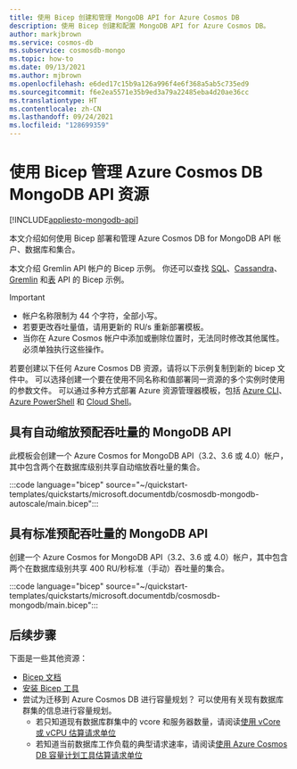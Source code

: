 ```yaml
---
title: 使用 Bicep 创建和管理 MongoDB API for Azure Cosmos DB
description: 使用 Bicep 创建和配置 MongoDB API for Azure Cosmos DB。
author: markjbrown
ms.service: cosmos-db
ms.subservice: cosmosdb-mongo
ms.topic: how-to
ms.date: 09/13/2021
ms.author: mjbrown
ms.openlocfilehash: e6ded17c15b9a126a996f4e6f368a5ab5c735ed9
ms.sourcegitcommit: f6e2ea5571e35b9ed3a79a22485eba4d20ae36cc
ms.translationtype: HT
ms.contentlocale: zh-CN
ms.lasthandoff: 09/24/2021
ms.locfileid: "128699359"
---
```

# <a name="manage-azure-cosmos-db-mongodb-api-resources-using-bicep"></a>使用 Bicep 管理 Azure Cosmos DB MongoDB API 资源

[!INCLUDE[appliesto-mongodb-api](../includes/appliesto-mongodb-api.md)]

本文介绍如何使用 Bicep 部署和管理 Azure Cosmos DB for MongoDB API 帐户、数据库和集合。

本文介绍 Gremlin API 帐户的 Bicep 示例。 你还可以查找 [SQL](../sql/manage-with-bicep.md)、[Cassandra](../cassandra/manage-with-bicep.md)、[Gremlin](../graph/manage-with-bicep.md) 和[表](../table/manage-with-bicep.md) API 的 Bicep 示例。

> [!IMPORTANT]
>
> * 帐户名称限制为 44 个字符，全部小写。
> * 若要更改吞吐量值，请用更新的 RU/s 重新部署模板。
> * 当你在 Azure Cosmos 帐户中添加或删除位置时，无法同时修改其他属性。 必须单独执行这些操作。

若要创建以下任何 Azure Cosmos DB 资源，请将以下示例复制到新的 bicep 文件中。 可以选择创建一个要在使用不同名称和值部署同一资源的多个实例时使用的参数文件。 可以通过多种方式部署 Azure 资源管理器模板，包括 [Azure CLI](../../azure-resource-manager/bicep/deploy-cli.md)、[Azure PowerShell](../../azure-resource-manager/bicep/deploy-powershell.md) 和 [Cloud Shell](../../azure-resource-manager/bicep/deploy-cloud-shell.md)。

<a id="create-autoscale"></a>

## <a name="mongodb-api-with-autoscale-provisioned-throughput"></a>具有自动缩放预配吞吐量的 MongoDB API

此模板会创建一个 Azure Cosmos for MongoDB API（3.2、3.6 或 4.0）帐户，其中包含两个在数据库级别共享自动缩放吞吐量的集合。

:::code language="bicep" source="~/quickstart-templates/quickstarts/microsoft.documentdb/cosmosdb-mongodb-autoscale/main.bicep":::

<a id="create-manual"></a>

## <a name="mongodb-api-with-standard-provisioned-throughput"></a>具有标准预配吞吐量的 MongoDB API

创建一个 Azure Cosmos for MongoDB API（3.2、3.6 或 4.0）帐户，其中包含两个在数据库级别共享 400 RU/秒标准（手动）吞吐量的集合。

:::code language="bicep" source="~/quickstart-templates/quickstarts/microsoft.documentdb/cosmosdb-mongodb/main.bicep":::

## <a name="next-steps"></a>后续步骤

下面是一些其他资源：

* [Bicep 文档](../../azure-resource-manager/bicep/index.yml)
* [安装 Bicep 工具](../../azure-resource-manager/bicep/install.md)
* 尝试为迁移到 Azure Cosmos DB 进行容量规划？ 可以使用有关现有数据库群集的信息进行容量规划。
  * 若只知道现有数据库群集中的 vcore 和服务器数量，请阅读[使用 vCore 或 vCPU 估算请求单位](../convert-vcore-to-request-unit.md)
  * 若知道当前数据库工作负载的典型请求速率，请阅读[使用 Azure Cosmos DB 容量计划工具估算请求单位](estimate-ru-capacity-planner.md)
